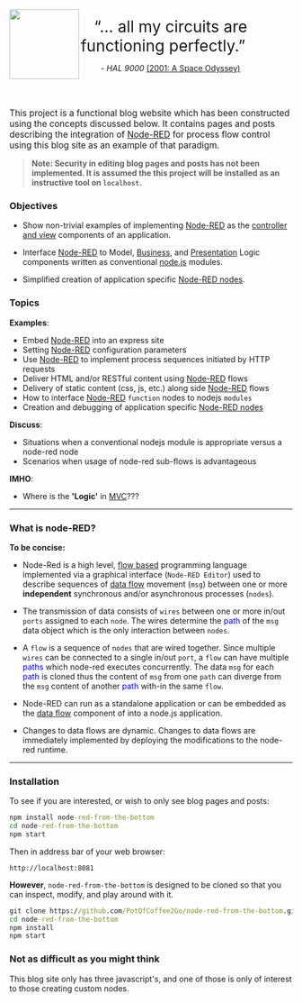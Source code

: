 <img align="left" src="https://codescullery.net/poc2go/site/images/HAL9000.png" width="124px">
 <p><span style="font-size: 2em;">&nbsp;&nbsp;&nbsp;&#8220;... all my circuits are functioning perfectly.&#8221;</span></p>
 <p><span style="font-size: 1em;">&nbsp;&nbsp;&nbsp;&nbsp;&nbsp;&nbsp;&nbsp;&nbsp;&nbsp;- <i>HAL 9000</i>
    <a href="https://en.wikiquote.org/wiki/2001:_A_Space_Odyssey_(film)">(2001: A Space Odyssey)</a> </span></p>
<br><br>

<span style="font-size: 1.1em;"> This project is a functional blog website which has been constructed using the concepts discussed below. It contains pages and posts describing the integration of [Node-RED](https://nodered.org/) for process flow control using this blog site as an example of that paradigm.</span>

 > **Note: Security in editing blog pages and posts has not been implemented. It is assumed the this project will be installed as an instructive tool on `localhost`.**


### Objectives
 - Show non-trivial examples of implementing [Node-RED](https://nodered.org/) as the [controller and view](https://en.wikipedia.org/wiki/Model%E2%80%93view%E2%80%93controller) components of an application.

 - Interface [Node-RED](https://nodered.org/) to Model, [Business](https://en.wikipedia.org/wiki/Business_logic), and [Presentation](https://en.wikipedia.org/wiki/Presentation_logic) Logic components written as conventional [node.js](https://nodejs.org/en/) modules.

 - Simplified creation of application specific [Node-RED nodes](https://nodered.org/docs/creating-nodes/).

### Topics

**Examples**:
 - Embed [Node-RED](https://nodered.org/) into an express site
 - Setting [Node-RED](https://nodered.org/) configuration parameters
 - Use [Node-RED](https://nodered.org/) to implement process sequences initiated by HTTP requests
 - Deliver HTML and/or RESTful content using [Node-RED](https://nodered.org/) flows
 - Delivery of static content (css, js, etc.) along side [Node-RED](https://nodered.org/) flows
 - How to interface [Node-RED](https://nodered.org/) `function` nodes to nodejs `modules`
 - Creation and debugging of application specific [Node-RED nodes](https://nodered.org/docs/creating-nodes/)

**Discuss**:
 - Situations when a conventional nodejs module is appropriate versus a node-red node
 - Scenarios when usage of node-red sub-flows is advantageous

**IMHO**:
 - Where is the **'Logic'** in [MVC](https://en.wikipedia.org/wiki/Model%E2%80%93view%E2%80%93controller)???

----

### What is node-RED?
**To be concise:**

 - Node-Red is a high level, [flow based](https://en.wikipedia.org/wiki/Flow-based_programming) programming language implemented via a graphical interface (`Node-RED Editor`) used to describe sequences of [data flow](https://en.wikipedia.org/wiki/Dataflow_programming) movement (`msg`) between one or more **independent** synchronous and/or asynchronous processes (`nodes`).

 - The transmission of data consists of `wires` between one or more in/out `ports` assigned to each `node`. The wires determine the <span style="color:blue;">path</span> of the `msg` data object which is the only interaction between `nodes`.

 - A `flow` is a sequence of `nodes` that are wired together. Since multiple `wires` can be connected to a single in/out `port`, a `flow` can have multiple  <span style="color:blue;">paths</span> which node-red executes concurrently. The data `msg` for each <span style="color:blue;">path</span> is cloned thus the content of `msg` from one `path` can diverge from the `msg` content of another <span style="color:blue;">path</span> with-in the same `flow`.

 - Node-RED can run as a standalone application or can be embedded as the [data flow](https://en.wikipedia.org/wiki/Dataflow_programming) component of into a node.js application.
 
 - Changes to data flows are dynamic. Changes to data flows are immediately implemented by deploying the modifications to the node-red runtime.

----

### Installation
To see if you are interested, or wish to only see blog pages and posts:
```bat
npm install node-red-from-the-bottom
cd node-red-from-the-bottom
npm start
```
Then in address bar of your web browser:
```
http://localhost:8081
```

**However**, `node-red-from-the-bottom` is designed to be cloned so that you can inspect, modify, and play around with it.
```bat
git clone https://github.com/PotOfCoffee2Go/node-red-from-the-bottom.git
cd node-red-from-the-bottom
npm install
npm start
```

### Not as difficult as you might think
This blog site only has three javascript's, and one of those is only of interest to those creating custom nodes.

